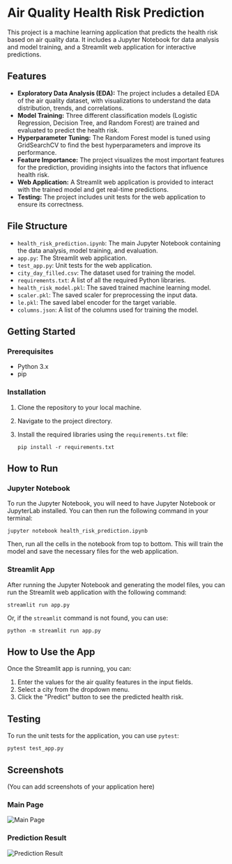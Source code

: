 # Air Quality Health Risk Prediction

This project is a machine learning application that predicts the health risk based on air quality data. It includes a Jupyter Notebook for data analysis and model training, and a Streamlit web application for interactive predictions.

## Features

- **Exploratory Data Analysis (EDA):** The project includes a detailed EDA of the air quality dataset, with visualizations to understand the data distribution, trends, and correlations.
- **Model Training:** Three different classification models (Logistic Regression, Decision Tree, and Random Forest) are trained and evaluated to predict the health risk.
- **Hyperparameter Tuning:** The Random Forest model is tuned using GridSearchCV to find the best hyperparameters and improve its performance.
- **Feature Importance:** The project visualizes the most important features for the prediction, providing insights into the factors that influence health risk.
- **Web Application:** A Streamlit web application is provided to interact with the trained model and get real-time predictions.
- **Testing:** The project includes unit tests for the web application to ensure its correctness.

## File Structure

- `health_risk_prediction.ipynb`: The main Jupyter Notebook containing the data analysis, model training, and evaluation.
- `app.py`: The Streamlit web application.
- `test_app.py`: Unit tests for the web application.
- `city_day_filled.csv`: The dataset used for training the model.
- `requirements.txt`: A list of all the required Python libraries.
- `health_risk_model.pkl`: The saved trained machine learning model.
- `scaler.pkl`: The saved scaler for preprocessing the input data.
- `le.pkl`: The saved label encoder for the target variable.
- `columns.json`: A list of the columns used for training the model.

## Getting Started

### Prerequisites

- Python 3.x
- pip

### Installation

1. Clone the repository to your local machine.
2. Navigate to the project directory.
3. Install the required libraries using the `requirements.txt` file:

   ```
   pip install -r requirements.txt
   ```

## How to Run

### Jupyter Notebook

To run the Jupyter Notebook, you will need to have Jupyter Notebook or JupyterLab installed. You can then run the following command in your terminal:

```
jupyter notebook health_risk_prediction.ipynb
```

Then, run all the cells in the notebook from top to bottom. This will train the model and save the necessary files for the web application.

### Streamlit App

After running the Jupyter Notebook and generating the model files, you can run the Streamlit web application with the following command:

```
streamlit run app.py
```

Or, if the `streamlit` command is not found, you can use:

```
python -m streamlit run app.py
```

## How to Use the App

Once the Streamlit app is running, you can:

1.  Enter the values for the air quality features in the input fields.
2.  Select a city from the dropdown menu.
3.  Click the "Predict" button to see the predicted health risk.

## Testing

To run the unit tests for the application, you can use `pytest`:

```
pytest test_app.py
```

## Screenshots

(You can add screenshots of your application here)

### Main Page

![Main Page](path/to/your/screenshot.png)

### Prediction Result

![Prediction Result](path/to/your/screenshot.png)
